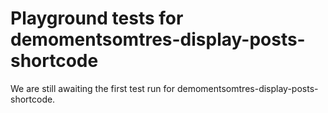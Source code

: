 # Playground tests for demomentsomtres-display-posts-shortcode
We are still awaiting the first test run for demomentsomtres-display-posts-shortcode.
